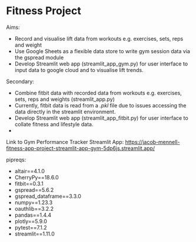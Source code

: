 # Fitness Project

Aims: 
- Record and visualise lift data from workouts
e.g. exercises, sets, reps and weight
- Use Google Sheets as a flexible data store to write gym session data via the gspread module
- Develop Streamlit web app (streamlit_app_gym.py) for user interface to input data to google cloud and to visualise lift trends.

Secondary: 
- Combine fitbit data with recorded data from workouts e.g. exercises, sets, reps and weights (streamlit_app.py)
- Currently, fitbit data is read from a _.pkl_ file due to issues accessing the data directly in the streamlit environment.
- Develop Streamlit web app (streamlit_app_fitbit.py) for user interface to collate fitness and lifestyle data.
- 

Link to Gym Performance Tracker Streamlit App:
https://jacob-mennell-fitness-app-project-streamlit-app-gym-5dp6js.streamlit.app/

 pipreqs: 
- altair==4.1.0
- CherryPy==18.6.0
- fitbit==0.3.1
- gspread==5.6.2
- gspread_dataframe==3.3.0
- numpy==1.23.3
- oauthlib==3.2.2
- pandas==1.4.4
- plotly==5.9.0
- pytest==7.1.2
- streamlit==1.11.0

